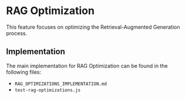 # RAG Optimization

This feature focuses on optimizing the Retrieval-Augmented Generation process.

## Implementation

The main implementation for RAG Optimization can be found in the following files:

*   `RAG_OPTIMIZATIONS_IMPLEMENTATION.md`
*   `test-rag-optimizations.js`

